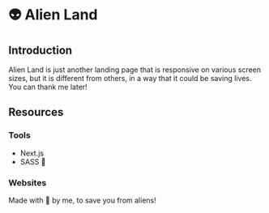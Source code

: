 # :alien: Alien Land

## Introduction
Alien Land is just another landing page that is responsive on various screen sizes, but it is different from others, in a way that it could be saving lives. You can thank me later!

## Resources

### Tools
- Next.js
- SASS 💅

### Websites





Made with 🤎 by me, to save you from aliens!
